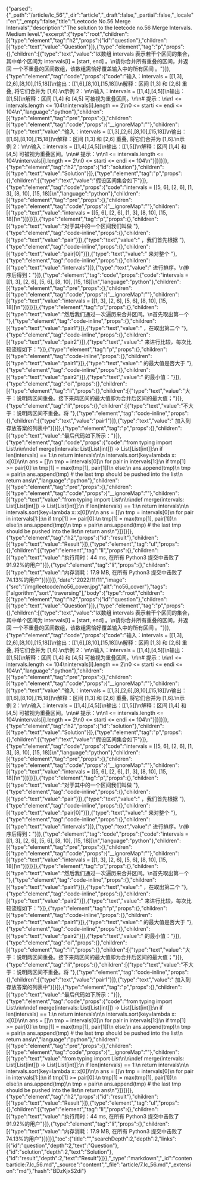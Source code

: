 {"parsed":{"_path":"/article/lc_56","_dir":"article","_draft":false,"_partial":false,"_locale":"en","_empty":false,"title":"Leetcode No.56 Merge Intervals","description":"The solution to the leetcode no.56 Merge Intervals. Medium level.","excerpt":{"type":"root","children":[{"type":"element","tag":"h2","props":{"id":"question"},"children":[{"type":"text","value":"Question"}]},{"type":"element","tag":"p","props":{},"children":[{"type":"text","value":"以数组 intervals 表示若干个区间的集合，其中单个区间为 intervals[i] = [start, end] 。\n请你合并所有重叠的区间，并返回 一个不重叠的区间数组，该数组需恰好覆盖输入中的所有区间 。"}]},{"type":"element","tag":"code","props":{"code":"输入：intervals = [[1,3],[2,6],[8,10],[15,18]]\n输出：[[1,6],[8,10],[15,18]]\n解释：区间 [1,3] 和 [2,6] 重叠, 将它们合并为 [1,6].\n示例 2：\n\n输入：intervals = [[1,4],[4,5]]\n输出：[[1,5]]\n解释：区间 [1,4] 和 [4,5] 可被视为重叠区间。\n\n# 提示：\n\n1 <= intervals.length <= 104\nintervals[i].length == 2\n0 <= starti <= endi <= 104\n","language":"python"},"children":[{"type":"element","tag":"pre","props":{},"children":[{"type":"element","tag":"code","props":{"__ignoreMap":""},"children":[{"type":"text","value":"输入：intervals = [[1,3],[2,6],[8,10],[15,18]]\n输出：[[1,6],[8,10],[15,18]]\n解释：区间 [1,3] 和 [2,6] 重叠, 将它们合并为 [1,6].\n示例 2：\n\n输入：intervals = [[1,4],[4,5]]\n输出：[[1,5]]\n解释：区间 [1,4] 和 [4,5] 可被视为重叠区间。\n\n# 提示：\n\n1 <= intervals.length <= 104\nintervals[i].length == 2\n0 <= starti <= endi <= 104\n"}]}]}]},{"type":"element","tag":"h2","props":{"id":"solution"},"children":[{"type":"text","value":"Solution"}]},{"type":"element","tag":"p","props":{},"children":[{"type":"text","value":"假设区间集合如下"}]},{"type":"element","tag":"code","props":{"code":"intervals = [[5, 6], [2, 6], [1, 3], [8, 10], [15, 18]]\n","language":"python"},"children":[{"type":"element","tag":"pre","props":{},"children":[{"type":"element","tag":"code","props":{"__ignoreMap":""},"children":[{"type":"text","value":"intervals = [[5, 6], [2, 6], [1, 3], [8, 10], [15, 18]]\n"}]}]}]},{"type":"element","tag":"p","props":{},"children":[{"type":"text","value":"对于其中的一个区间我们叫做 "},{"type":"element","tag":"code-inline","props":{},"children":[{"type":"text","value":"pair"}]},{"type":"text","value":" ，我们首先根据 "},{"type":"element","tag":"code-inline","props":{},"children":[{"type":"text","value":"pair[0]"}]},{"type":"text","value":" 来对整个 "},{"type":"element","tag":"code-inline","props":{},"children":[{"type":"text","value":"intervals"}]},{"type":"text","value":" 进行排序。\n排序后得到："}]},{"type":"element","tag":"code","props":{"code":"intervals = [[1, 3], [2, 6], [5, 6], [8, 10], [15, 18]]\n","language":"python"},"children":[{"type":"element","tag":"pre","props":{},"children":[{"type":"element","tag":"code","props":{"__ignoreMap":""},"children":[{"type":"text","value":"intervals = [[1, 3], [2, 6], [5, 6], [8, 10], [15, 18]]\n"}]}]}]},{"type":"element","tag":"p","props":{},"children":[{"type":"text","value":"然后我们通过一次遍历来合并区间。\n首先取出第一个 "},{"type":"element","tag":"code-inline","props":{},"children":[{"type":"text","value":"pair1"}]},{"type":"text","value":" ，在取出第二个 "},{"type":"element","tag":"code-inline","props":{},"children":[{"type":"text","value":"pair2"}]},{"type":"text","value":" 来进行比较，每次比较流程如下："}]},{"type":"element","tag":"p","props":{},"children":[{"type":"element","tag":"code-inline","props":{},"children":[{"type":"text","value":"pair1"}]},{"type":"text","value":" 的最大值是否大于 "},{"type":"element","tag":"code-inline","props":{},"children":[{"type":"text","value":"pair2"}]},{"type":"text","value":" 的最小值："}]},{"type":"element","tag":"ol","props":{},"children":[{"type":"element","tag":"li","props":{},"children":[{"type":"text","value":"大于：说明两区间重叠。接下来两区间的最大值即为合并后区间的最大值；"}]},{"type":"element","tag":"li","props":{},"children":[{"type":"text","value":"不大于：说明两区间不重叠。将 "},{"type":"element","tag":"code-inline","props":{},"children":[{"type":"text","value":"pair1"}]},{"type":"text","value":" 加入到存放答案的列表中"}]}]},{"type":"element","tag":"p","props":{},"children":[{"type":"text","value":"最后代码如下所示："}]},{"type":"element","tag":"code","props":{"code":"from typing import List\n\n\ndef merge(intervals: List[List[int]]) -> List[List[int]]:\n    if len(intervals) == 1:\n        return intervals\n\n    intervals.sort(key=lambda x: x[0])\n\n    ans = []\n    tmp = intervals[0]\n    for pair in intervals[1:]:\n        if tmp[1] >= pair[0]:\n            tmp[1] = max(tmp[1], pair[1])\n        else:\n            ans.append(tmp)\n            tmp = pair\n    ans.append(tmp) # the last tmp should be pushed into the list\n    return ans\n","language":"python"},"children":[{"type":"element","tag":"pre","props":{},"children":[{"type":"element","tag":"code","props":{"__ignoreMap":""},"children":[{"type":"text","value":"from typing import List\n\n\ndef merge(intervals: List[List[int]]) -> List[List[int]]:\n    if len(intervals) == 1:\n        return intervals\n\n    intervals.sort(key=lambda x: x[0])\n\n    ans = []\n    tmp = intervals[0]\n    for pair in intervals[1:]:\n        if tmp[1] >= pair[0]:\n            tmp[1] = max(tmp[1], pair[1])\n        else:\n            ans.append(tmp)\n            tmp = pair\n    ans.append(tmp) # the last tmp should be pushed into the list\n    return ans\n"}]}]}]},{"type":"element","tag":"h2","props":{"id":"result"},"children":[{"type":"text","value":"Result"}]},{"type":"element","tag":"ul","props":{},"children":[{"type":"element","tag":"li","props":{},"children":[{"type":"text","value":"执行用时：44 ms, 在所有 Python3 提交中击败了91.92%的用户"}]},{"type":"element","tag":"li","props":{},"children":[{"type":"text","value":"内存消耗：17.9 MB, 在所有 Python3 提交中击败了74.13%的用户"}]}]}]},"date":"2022/11/11","image":{"src":"/img/leetcode/no56_cover.jpg","alt":"no56_cover"},"tags":["algorithm","sort","traversing"],"body":{"type":"root","children":[{"type":"element","tag":"h2","props":{"id":"question"},"children":[{"type":"text","value":"Question"}]},{"type":"element","tag":"p","props":{},"children":[{"type":"text","value":"以数组 intervals 表示若干个区间的集合，其中单个区间为 intervals[i] = [start, end] 。\n请你合并所有重叠的区间，并返回 一个不重叠的区间数组，该数组需恰好覆盖输入中的所有区间 。"}]},{"type":"element","tag":"code","props":{"code":"输入：intervals = [[1,3],[2,6],[8,10],[15,18]]\n输出：[[1,6],[8,10],[15,18]]\n解释：区间 [1,3] 和 [2,6] 重叠, 将它们合并为 [1,6].\n示例 2：\n\n输入：intervals = [[1,4],[4,5]]\n输出：[[1,5]]\n解释：区间 [1,4] 和 [4,5] 可被视为重叠区间。\n\n# 提示：\n\n1 <= intervals.length <= 104\nintervals[i].length == 2\n0 <= starti <= endi <= 104\n","language":"python"},"children":[{"type":"element","tag":"pre","props":{},"children":[{"type":"element","tag":"code","props":{"__ignoreMap":""},"children":[{"type":"text","value":"输入：intervals = [[1,3],[2,6],[8,10],[15,18]]\n输出：[[1,6],[8,10],[15,18]]\n解释：区间 [1,3] 和 [2,6] 重叠, 将它们合并为 [1,6].\n示例 2：\n\n输入：intervals = [[1,4],[4,5]]\n输出：[[1,5]]\n解释：区间 [1,4] 和 [4,5] 可被视为重叠区间。\n\n# 提示：\n\n1 <= intervals.length <= 104\nintervals[i].length == 2\n0 <= starti <= endi <= 104\n"}]}]}]},{"type":"element","tag":"h2","props":{"id":"solution"},"children":[{"type":"text","value":"Solution"}]},{"type":"element","tag":"p","props":{},"children":[{"type":"text","value":"假设区间集合如下"}]},{"type":"element","tag":"code","props":{"code":"intervals = [[5, 6], [2, 6], [1, 3], [8, 10], [15, 18]]\n","language":"python"},"children":[{"type":"element","tag":"pre","props":{},"children":[{"type":"element","tag":"code","props":{"__ignoreMap":""},"children":[{"type":"text","value":"intervals = [[5, 6], [2, 6], [1, 3], [8, 10], [15, 18]]\n"}]}]}]},{"type":"element","tag":"p","props":{},"children":[{"type":"text","value":"对于其中的一个区间我们叫做 "},{"type":"element","tag":"code-inline","props":{},"children":[{"type":"text","value":"pair"}]},{"type":"text","value":" ，我们首先根据 "},{"type":"element","tag":"code-inline","props":{},"children":[{"type":"text","value":"pair[0]"}]},{"type":"text","value":" 来对整个 "},{"type":"element","tag":"code-inline","props":{},"children":[{"type":"text","value":"intervals"}]},{"type":"text","value":" 进行排序。\n排序后得到："}]},{"type":"element","tag":"code","props":{"code":"intervals = [[1, 3], [2, 6], [5, 6], [8, 10], [15, 18]]\n","language":"python"},"children":[{"type":"element","tag":"pre","props":{},"children":[{"type":"element","tag":"code","props":{"__ignoreMap":""},"children":[{"type":"text","value":"intervals = [[1, 3], [2, 6], [5, 6], [8, 10], [15, 18]]\n"}]}]}]},{"type":"element","tag":"p","props":{},"children":[{"type":"text","value":"然后我们通过一次遍历来合并区间。\n首先取出第一个 "},{"type":"element","tag":"code-inline","props":{},"children":[{"type":"text","value":"pair1"}]},{"type":"text","value":" ，在取出第二个 "},{"type":"element","tag":"code-inline","props":{},"children":[{"type":"text","value":"pair2"}]},{"type":"text","value":" 来进行比较，每次比较流程如下："}]},{"type":"element","tag":"p","props":{},"children":[{"type":"element","tag":"code-inline","props":{},"children":[{"type":"text","value":"pair1"}]},{"type":"text","value":" 的最大值是否大于 "},{"type":"element","tag":"code-inline","props":{},"children":[{"type":"text","value":"pair2"}]},{"type":"text","value":" 的最小值："}]},{"type":"element","tag":"ol","props":{},"children":[{"type":"element","tag":"li","props":{},"children":[{"type":"text","value":"大于：说明两区间重叠。接下来两区间的最大值即为合并后区间的最大值；"}]},{"type":"element","tag":"li","props":{},"children":[{"type":"text","value":"不大于：说明两区间不重叠。将 "},{"type":"element","tag":"code-inline","props":{},"children":[{"type":"text","value":"pair1"}]},{"type":"text","value":" 加入到存放答案的列表中"}]}]},{"type":"element","tag":"p","props":{},"children":[{"type":"text","value":"最后代码如下所示："}]},{"type":"element","tag":"code","props":{"code":"from typing import List\n\n\ndef merge(intervals: List[List[int]]) -> List[List[int]]:\n    if len(intervals) == 1:\n        return intervals\n\n    intervals.sort(key=lambda x: x[0])\n\n    ans = []\n    tmp = intervals[0]\n    for pair in intervals[1:]:\n        if tmp[1] >= pair[0]:\n            tmp[1] = max(tmp[1], pair[1])\n        else:\n            ans.append(tmp)\n            tmp = pair\n    ans.append(tmp) # the last tmp should be pushed into the list\n    return ans\n","language":"python"},"children":[{"type":"element","tag":"pre","props":{},"children":[{"type":"element","tag":"code","props":{"__ignoreMap":""},"children":[{"type":"text","value":"from typing import List\n\n\ndef merge(intervals: List[List[int]]) -> List[List[int]]:\n    if len(intervals) == 1:\n        return intervals\n\n    intervals.sort(key=lambda x: x[0])\n\n    ans = []\n    tmp = intervals[0]\n    for pair in intervals[1:]:\n        if tmp[1] >= pair[0]:\n            tmp[1] = max(tmp[1], pair[1])\n        else:\n            ans.append(tmp)\n            tmp = pair\n    ans.append(tmp) # the last tmp should be pushed into the list\n    return ans\n"}]}]}]},{"type":"element","tag":"h2","props":{"id":"result"},"children":[{"type":"text","value":"Result"}]},{"type":"element","tag":"ul","props":{},"children":[{"type":"element","tag":"li","props":{},"children":[{"type":"text","value":"执行用时：44 ms, 在所有 Python3 提交中击败了91.92%的用户"}]},{"type":"element","tag":"li","props":{},"children":[{"type":"text","value":"内存消耗：17.9 MB, 在所有 Python3 提交中击败了74.13%的用户"}]}]}],"toc":{"title":"","searchDepth":2,"depth":2,"links":[{"id":"question","depth":2,"text":"Question"},{"id":"solution","depth":2,"text":"Solution"},{"id":"result","depth":2,"text":"Result"}]}},"_type":"markdown","_id":"content:article:7.lc_56.md","_source":"content","_file":"article/7.lc_56.md","_extension":"md"},"hash":"BDzKjxS2di"}